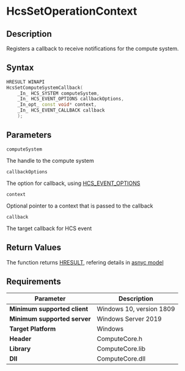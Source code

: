 # HcsSetOperationContext

## Description

Registers a callback to receive notifications for the compute system.

## Syntax

```cpp
HRESULT WINAPI
HcsSetComputeSystemCallback(
    _In_ HCS_SYSTEM computeSystem,
    _In_ HCS_EVENT_OPTIONS callbackOptions,
    _In_opt_ const void* context,
    _In_ HCS_EVENT_CALLBACK callback
    );
```

## Parameters

`computeSystem`

The handle to the compute system

`callbackOptions`

The option for callback, using [HCS_EVENT_OPTIONS](./HCS_EVENT_OPTIONS.md)

`context`

Optional pointer to a context that is passed to the callback

`callback`

The target callback for HCS event

## Return Values

The function returns [HRESULT](./HCSHResult.md), refering details in [asnyc model](./../AsyncModel.md#HcsOperationResult)

## Requirements

|Parameter     |Description|
|---|---|
| **Minimum supported client** | Windows 10, version 1809 |
| **Minimum supported server** | Windows Server 2019 |
| **Target Platform** | Windows |
| **Header** | ComputeCore.h |
| **Library** | ComputeCore.lib |
| **Dll** | ComputeCore.dll |